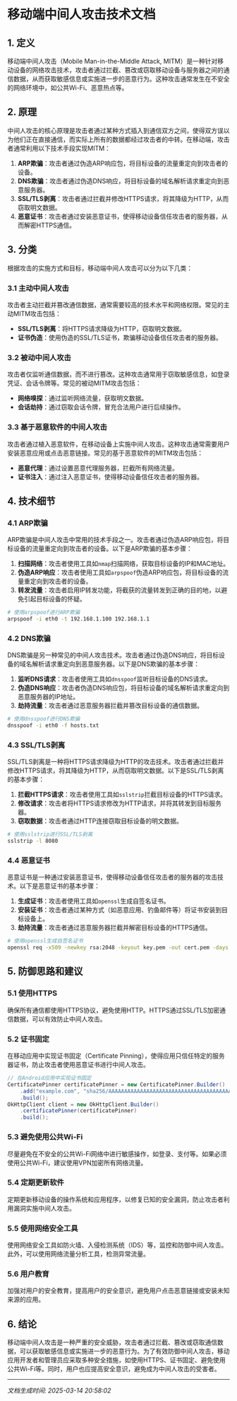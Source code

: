 # 移动端中间人攻击技术文档

## 1. 定义

移动端中间人攻击（Mobile Man-in-the-Middle Attack, MITM）是一种针对移动设备的网络攻击技术，攻击者通过拦截、篡改或窃取移动设备与服务器之间的通信数据，从而获取敏感信息或实施进一步的恶意行为。这种攻击通常发生在不安全的网络环境中，如公共Wi-Fi、恶意热点等。

## 2. 原理

中间人攻击的核心原理是攻击者通过某种方式插入到通信双方之间，使得双方误以为他们正在直接通信，而实际上所有的数据都经过攻击者的中转。在移动端，攻击者通常利用以下技术手段实现MITM：

1. **ARP欺骗**：攻击者通过伪造ARP响应包，将目标设备的流量重定向到攻击者的设备。
2. **DNS欺骗**：攻击者通过伪造DNS响应，将目标设备的域名解析请求重定向到恶意服务器。
3. **SSL/TLS剥离**：攻击者通过拦截并修改HTTPS请求，将其降级为HTTP，从而窃取明文数据。
4. **恶意证书**：攻击者通过安装恶意证书，使得移动设备信任攻击者的服务器，从而解密HTTPS通信。

## 3. 分类

根据攻击的实施方式和目标，移动端中间人攻击可以分为以下几类：

### 3.1 主动中间人攻击

攻击者主动拦截并篡改通信数据，通常需要较高的技术水平和网络权限。常见的主动MITM攻击包括：

- **SSL/TLS剥离**：将HTTPS请求降级为HTTP，窃取明文数据。
- **证书伪造**：使用伪造的SSL/TLS证书，欺骗移动设备信任攻击者的服务器。

### 3.2 被动中间人攻击

攻击者仅监听通信数据，而不进行篡改。这种攻击通常用于窃取敏感信息，如登录凭证、会话令牌等。常见的被动MITM攻击包括：

- **网络嗅探**：通过监听网络流量，获取明文数据。
- **会话劫持**：通过窃取会话令牌，冒充合法用户进行后续操作。

### 3.3 基于恶意软件的中间人攻击

攻击者通过植入恶意软件，在移动设备上实施中间人攻击。这种攻击通常需要用户安装恶意应用或点击恶意链接。常见的基于恶意软件的MITM攻击包括：

- **恶意代理**：通过设置恶意代理服务器，拦截所有网络流量。
- **证书注入**：通过注入恶意证书，使得移动设备信任攻击者的服务器。

## 4. 技术细节

### 4.1 ARP欺骗

ARP欺骗是中间人攻击中常用的技术手段之一。攻击者通过伪造ARP响应包，将目标设备的流量重定向到攻击者的设备。以下是ARP欺骗的基本步骤：

1. **扫描网络**：攻击者使用工具如`nmap`扫描网络，获取目标设备的IP和MAC地址。
2. **伪造ARP响应**：攻击者使用工具如`arpspoof`伪造ARP响应包，将目标设备的流量重定向到攻击者的设备。
3. **转发流量**：攻击者启用IP转发功能，将截获的流量转发到正确的目的地，以避免引起目标设备的怀疑。

```bash
# 使用arpspoof进行ARP欺骗
arpspoof -i eth0 -t 192.168.1.100 192.168.1.1
```

### 4.2 DNS欺骗

DNS欺骗是另一种常见的中间人攻击技术。攻击者通过伪造DNS响应，将目标设备的域名解析请求重定向到恶意服务器。以下是DNS欺骗的基本步骤：

1. **监听DNS请求**：攻击者使用工具如`dnsspoof`监听目标设备的DNS请求。
2. **伪造DNS响应**：攻击者伪造DNS响应包，将目标设备的域名解析请求重定向到恶意服务器的IP地址。
3. **劫持流量**：攻击者通过恶意服务器拦截并篡改目标设备的通信数据。

```bash
# 使用dnsspoof进行DNS欺骗
dnsspoof -i eth0 -f hosts.txt
```

### 4.3 SSL/TLS剥离

SSL/TLS剥离是一种将HTTPS请求降级为HTTP的攻击技术。攻击者通过拦截并修改HTTPS请求，将其降级为HTTP，从而窃取明文数据。以下是SSL/TLS剥离的基本步骤：

1. **拦截HTTPS请求**：攻击者使用工具如`sslstrip`拦截目标设备的HTTPS请求。
2. **修改请求**：攻击者将HTTPS请求修改为HTTP请求，并将其转发到目标服务器。
3. **窃取数据**：攻击者通过HTTP连接窃取目标设备的明文数据。

```bash
# 使用sslstrip进行SSL/TLS剥离
sslstrip -l 8080
```

### 4.4 恶意证书

恶意证书是一种通过安装恶意证书，使得移动设备信任攻击者的服务器的攻击技术。以下是恶意证书的基本步骤：

1. **生成证书**：攻击者使用工具如`openssl`生成自签名证书。
2. **安装证书**：攻击者通过某种方式（如恶意应用、钓鱼邮件等）将证书安装到目标设备上。
3. **劫持流量**：攻击者通过恶意服务器拦截并解密目标设备的HTTPS通信。

```bash
# 使用openssl生成自签名证书
openssl req -x509 -newkey rsa:2048 -keyout key.pem -out cert.pem -days 365
```

## 5. 防御思路和建议

### 5.1 使用HTTPS

确保所有通信都使用HTTPS协议，避免使用HTTP。HTTPS通过SSL/TLS加密通信数据，可以有效防止中间人攻击。

### 5.2 证书固定

在移动应用中实现证书固定（Certificate Pinning），使得应用只信任特定的服务器证书，防止攻击者使用恶意证书进行中间人攻击。

```java
// 在Android应用中实现证书固定
CertificatePinner certificatePinner = new CertificatePinner.Builder()
    .add("example.com", "sha256/AAAAAAAAAAAAAAAAAAAAAAAAAAAAAAAAAAAAAAAAAAA=")
    .build();
OkHttpClient client = new OkHttpClient.Builder()
    .certificatePinner(certificatePinner)
    .build();
```

### 5.3 避免使用公共Wi-Fi

尽量避免在不安全的公共Wi-Fi网络中进行敏感操作，如登录、支付等。如果必须使用公共Wi-Fi，建议使用VPN加密所有网络流量。

### 5.4 定期更新软件

定期更新移动设备的操作系统和应用程序，以修复已知的安全漏洞，防止攻击者利用漏洞实施中间人攻击。

### 5.5 使用网络安全工具

使用网络安全工具如防火墙、入侵检测系统（IDS）等，监控和防御中间人攻击。此外，可以使用网络流量分析工具，检测异常流量。

### 5.6 用户教育

加强对用户的安全教育，提高用户的安全意识，避免用户点击恶意链接或安装未知来源的应用。

## 6. 结论

移动端中间人攻击是一种严重的安全威胁，攻击者通过拦截、篡改或窃取通信数据，可以获取敏感信息或实施进一步的恶意行为。为了有效防御中间人攻击，移动应用开发者和管理员应采取多种安全措施，如使用HTTPS、证书固定、避免使用公共Wi-Fi等。同时，用户也应提高安全意识，避免成为中间人攻击的受害者。

---

*文档生成时间: 2025-03-14 20:58:02*
